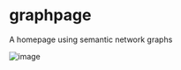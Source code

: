 # graphpage
A homepage using semantic network graphs

![image](https://user-images.githubusercontent.com/61646760/209276281-72ed94ba-5f49-47b3-ad80-3a795b58f017.png)

